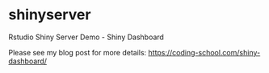 # shinyserver
Rstudio Shiny Server Demo - Shiny Dashboard

Please see my blog post for more details: https://coding-school.com/shiny-dashboard/
